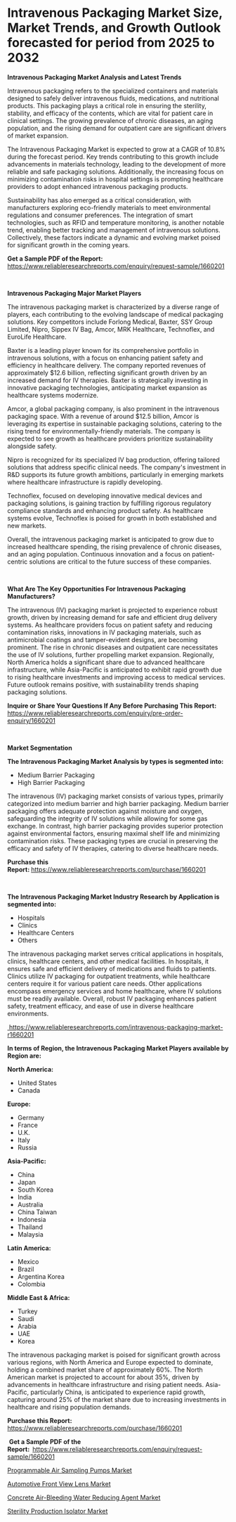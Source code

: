 <p><h1>Intravenous Packaging Market Size, Market Trends, and Growth Outlook forecasted for period from 2025 to 2032</h1></p><p><strong>Intravenous Packaging Market Analysis and Latest Trends</strong></p>
<p><p>Intravenous packaging refers to the specialized containers and materials designed to safely deliver intravenous fluids, medications, and nutritional products. This packaging plays a critical role in ensuring the sterility, stability, and efficacy of the contents, which are vital for patient care in clinical settings. The growing prevalence of chronic diseases, an aging population, and the rising demand for outpatient care are significant drivers of market expansion. </p><p>The Intravenous Packaging Market is expected to grow at a CAGR of 10.8% during the forecast period. Key trends contributing to this growth include advancements in materials technology, leading to the development of more reliable and safe packaging solutions. Additionally, the increasing focus on minimizing contamination risks in hospital settings is prompting healthcare providers to adopt enhanced intravenous packaging products. </p><p>Sustainability has also emerged as a critical consideration, with manufacturers exploring eco-friendly materials to meet environmental regulations and consumer preferences. The integration of smart technologies, such as RFID and temperature monitoring, is another notable trend, enabling better tracking and management of intravenous solutions. Collectively, these factors indicate a dynamic and evolving market poised for significant growth in the coming years.</p></p>
<p><strong>Get a Sample PDF of the Report:&nbsp;</strong> <a href="https://www.reliableresearchreports.com/enquiry/request-sample/1660201?utm_campaign=102&utm_medium=2&utm_source=Github&utm_content=ia&utm_term=17012025&utm_id=intravenous-packaging">https://www.reliableresearchreports.com/enquiry/request-sample/1660201</a></p>
<p>&nbsp;</p>
<p><strong>Intravenous Packaging Major Market Players</strong></p>
<p><p>The intravenous packaging market is characterized by a diverse range of players, each contributing to the evolving landscape of medical packaging solutions. Key competitors include Forlong Medical, Baxter, SSY Group Limited, Nipro, Sippex IV Bag, Amcor, MRK Healthcare, Technoflex, and EuroLife Healthcare.</p><p>Baxter is a leading player known for its comprehensive portfolio in intravenous solutions, with a focus on enhancing patient safety and efficiency in healthcare delivery. The company reported revenues of approximately $12.6 billion, reflecting significant growth driven by an increased demand for IV therapies. Baxter is strategically investing in innovative packaging technologies, anticipating market expansion as healthcare systems modernize.</p><p>Amcor, a global packaging company, is also prominent in the intravenous packaging space. With a revenue of around $12.5 billion, Amcor is leveraging its expertise in sustainable packaging solutions, catering to the rising trend for environmentally-friendly materials. The company is expected to see growth as healthcare providers prioritize sustainability alongside safety.</p><p>Nipro is recognized for its specialized IV bag production, offering tailored solutions that address specific clinical needs. The company's investment in R&D supports its future growth ambitions, particularly in emerging markets where healthcare infrastructure is rapidly developing.</p><p>Technoflex, focused on developing innovative medical devices and packaging solutions, is gaining traction by fulfilling rigorous regulatory compliance standards and enhancing product safety. As healthcare systems evolve, Technoflex is poised for growth in both established and new markets.</p><p>Overall, the intravenous packaging market is anticipated to grow due to increased healthcare spending, the rising prevalence of chronic diseases, and an aging population. Continuous innovation and a focus on patient-centric solutions are critical to the future success of these companies.</p></p>
<p>&nbsp;</p>
<p><strong>What Are The Key Opportunities For Intravenous Packaging Manufacturers?</strong></p>
<p><p>The intravenous (IV) packaging market is projected to experience robust growth, driven by increasing demand for safe and efficient drug delivery systems. As healthcare providers focus on patient safety and reducing contamination risks, innovations in IV packaging materials, such as antimicrobial coatings and tamper-evident designs, are becoming prominent. The rise in chronic diseases and outpatient care necessitates the use of IV solutions, further propelling market expansion. Regionally, North America holds a significant share due to advanced healthcare infrastructure, while Asia-Pacific is anticipated to exhibit rapid growth due to rising healthcare investments and improving access to medical services. Future outlook remains positive, with sustainability trends shaping packaging solutions.</p></p>
<p><strong>Inquire or Share Your Questions If Any Before Purchasing This Report:</strong> <a href="https://www.reliableresearchreports.com/enquiry/pre-order-enquiry/1660201?utm_campaign=102&utm_medium=2&utm_source=Github&utm_content=ia&utm_term=17012025&utm_id=intravenous-packaging">https://www.reliableresearchreports.com/enquiry/pre-order-enquiry/1660201</a></p>
<p>&nbsp;</p>
<p><strong>Market Segmentation</strong></p>
<p><strong>The Intravenous Packaging Market Analysis by types is segmented into:</strong></p>
<p><ul><li>Medium Barrier Packaging</li><li>High Barrier Packaging</li></ul></p>
<p><p>The intravenous (IV) packaging market consists of various types, primarily categorized into medium barrier and high barrier packaging. Medium barrier packaging offers adequate protection against moisture and oxygen, safeguarding the integrity of IV solutions while allowing for some gas exchange. In contrast, high barrier packaging provides superior protection against environmental factors, ensuring maximal shelf life and minimizing contamination risks. These packaging types are crucial in preserving the efficacy and safety of IV therapies, catering to diverse healthcare needs.</p></p>
<p><strong>Purchase this Report:&nbsp;</strong><a href="https://www.reliableresearchreports.com/purchase/1660201?utm_campaign=102&utm_medium=2&utm_source=Github&utm_content=ia&utm_term=17012025&utm_id=intravenous-packaging">https://www.reliableresearchreports.com/purchase/1660201</a></p>
<p>&nbsp;</p>
<p><strong>The Intravenous Packaging Market Industry Research by Application is segmented into:</strong></p>
<p><ul><li>Hospitals</li><li>Clinics</li><li>Healthcare Centers</li><li>Others</li></ul></p>
<p><p>The intravenous packaging market serves critical applications in hospitals, clinics, healthcare centers, and other medical facilities. In hospitals, it ensures safe and efficient delivery of medications and fluids to patients. Clinics utilize IV packaging for outpatient treatments, while healthcare centers require it for various patient care needs. Other applications encompass emergency services and home healthcare, where IV solutions must be readily available. Overall, robust IV packaging enhances patient safety, treatment efficacy, and ease of use in diverse healthcare environments.</p></p>
<p><a href="https://www.reliableresearchreports.com/intravenous-packaging-market-r1660201?utm_campaign=102&utm_medium=2&utm_source=Github&utm_content=ia&utm_term=17012025&utm_id=intravenous-packaging">&nbsp;https://www.reliableresearchreports.com/intravenous-packaging-market-r1660201</a></p>
<p><strong>In terms of Region, the Intravenous Packaging Market Players available by Region are:</strong></p>
<p>
    <p> <strong> North America: </strong>
        <ul>
            <li>United States</li>
            <li>Canada</li>
        </ul>
        </p> 
    <p> <strong> Europe: </strong>
        <ul>
            <li>Germany</li>
            <li>France</li>
            <li>U.K.</li>
            <li>Italy</li>
            <li>Russia</li>
        </ul>
        </p> 
    <p> <strong> Asia-Pacific: </strong>
        <ul>
            <li>China</li>
            <li>Japan</li>
            <li>South Korea</li>
            <li>India</li>
            <li>Australia</li>
            <li>China Taiwan</li>
            <li>Indonesia</li>
            <li>Thailand</li>
            <li>Malaysia</li>
        </ul>
        </p> 
    <p> <strong> Latin America: </strong>
        <ul>
            <li>Mexico</li>
            <li>Brazil</li>
            <li>Argentina Korea</li>
            <li>Colombia</li>
        </ul>
        </p> 
    <p> <strong> Middle East & Africa: </strong>
        <ul>
            <li>Turkey</li>
            <li>Saudi</li>
            <li>Arabia</li>
            <li>UAE</li>
            <li>Korea</li>
        </ul>
    </p>
    </p>
<p><p>The intravenous packaging market is poised for significant growth across various regions, with North America and Europe expected to dominate, holding a combined market share of approximately 60%. The North American market is projected to account for about 35%, driven by advancements in healthcare infrastructure and rising patient needs. Asia-Pacific, particularly China, is anticipated to experience rapid growth, capturing around 25% of the market share due to increasing investments in healthcare and rising population demands.</p></p>
<p><strong>Purchase this Report: </strong><a href="https://www.reliableresearchreports.com/purchase/1660201?utm_campaign=102&utm_medium=2&utm_source=Github&utm_content=ia&utm_term=17012025&utm_id=intravenous-packaging">https://www.reliableresearchreports.com/purchase/1660201</a></p>
<p>&nbsp;<strong>Get a Sample PDF of the Report:&nbsp;&nbsp;</strong><a href="https://www.reliableresearchreports.com/enquiry/request-sample/1660201?utm_campaign=102&utm_medium=2&utm_source=Github&utm_content=ia&utm_term=17012025&utm_id=intravenous-packaging">https://www.reliableresearchreports.com/enquiry/request-sample/1660201</a></p>
<p><strong></strong></p>
<p><p><a href="https://github.com/NargisHussain75/Market-Research-Report-List-1/blob/main/programmable-air-sampling-pumps-market.md?utm_campaign=102&utm_medium=2&utm_source=Github&utm_content=ia&utm_term=17012025&utm_id=intravenous-packaging">Programmable Air Sampling Pumps Market</a></p><p><a href="https://github.com/hillsmyung726/Market-Research-Report-List-1/blob/main/automotive-front-view-lens-market.md?utm_campaign=102&utm_medium=2&utm_source=Github&utm_content=ia&utm_term=17012025&utm_id=intravenous-packaging">Automotive Front View Lens Market</a></p><p><a href="https://github.com/FlorianWolf90/Market-Research-Report-List-1/blob/main/concrete-air-bleeding-water-reducing-agent-market.md?utm_campaign=102&utm_medium=2&utm_source=Github&utm_content=ia&utm_term=17012025&utm_id=intravenous-packaging">Concrete Air-Bleeding Water Reducing Agent Market</a></p><p><a href="https://github.com/pearlinewhite4692/Market-Research-Report-List-1/blob/main/sterility-production-isolator-market.md?utm_campaign=102&utm_medium=2&utm_source=Github&utm_content=ia&utm_term=17012025&utm_id=intravenous-packaging">Sterility Production Isolator Market</a></p></p>